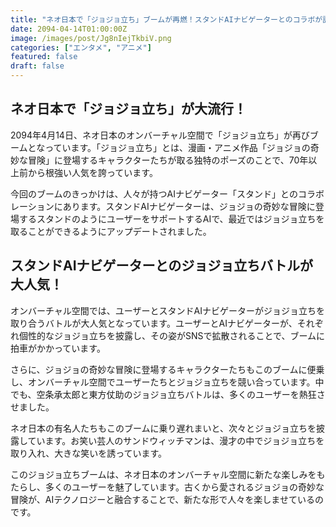 ```yaml
---
title: "ネオ日本で「ジョジョ立ち」ブームが再燃！スタンドAIナビゲーターとのコラボが話題に"
date: 2094-04-14T01:00:00Z
image: /images/post/Jg8nIejTkbiV.png
categories: ["エンタメ", "アニメ"]
featured: false
draft: false
---
```


## ネオ日本で「ジョジョ立ち」が大流行！

2094年4月14日、ネオ日本のオンバーチャル空間で「ジョジョ立ち」が再びブームとなっています。「ジョジョ立ち」とは、漫画・アニメ作品「ジョジョの奇妙な冒険」に登場するキャラクターたちが取る独特のポーズのことで、70年以上前から根強い人気を誇っています。

今回のブームのきっかけは、人々が持つAIナビゲーター「スタンド」とのコラボレーションにあります。スタンドAIナビゲーターは、ジョジョの奇妙な冒険に登場するスタンドのようにユーザーをサポートするAIで、最近ではジョジョ立ちを取ることができるようにアップデートされました。

## スタンドAIナビゲーターとのジョジョ立ちバトルが大人気！

オンバーチャル空間では、ユーザーとスタンドAIナビゲーターがジョジョ立ちを取り合うバトルが大人気となっています。ユーザーとAIナビゲーターが、それぞれ個性的なジョジョ立ちを披露し、その姿がSNSで拡散されることで、ブームに拍車がかかっています。

さらに、ジョジョの奇妙な冒険に登場するキャラクターたちもこのブームに便乗し、オンバーチャル空間でユーザーたちとジョジョ立ちを競い合っています。中でも、空条承太郎と東方仗助のジョジョ立ちバトルは、多くのユーザーを熱狂させました。

ネオ日本の有名人たちもこのブームに乗り遅れまいと、次々とジョジョ立ちを披露しています。お笑い芸人のサンドウィッチマンは、漫才の中でジョジョ立ちを取り入れ、大きな笑いを誘っています。

このジョジョ立ちブームは、ネオ日本のオンバーチャル空間に新たな楽しみをもたらし、多くのユーザーを魅了しています。古くから愛されるジョジョの奇妙な冒険が、AIテクノロジーと融合することで、新たな形で人々を楽しませているのです。
